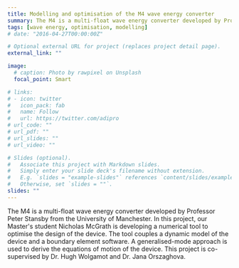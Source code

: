 ```yaml
---
title: Modelling and optimisation of the M4 wave energy converter
summary: The M4 is a multi-float wave energy converter developed by Professor Peter Stansby from the University of Manchester. This project seeks to develop a numerical tool to optimise the design of the device. The tool couples a dynamic model of the device and a boundary element software.  
tags: [wave energy, optimisation, modelling]
# date: "2016-04-27T00:00:00Z"

# Optional external URL for project (replaces project detail page).
external_link: ""

image:
  # caption: Photo by rawpixel on Unsplash
  focal_point: Smart

# links:
# - icon: twitter
#   icon_pack: fab
#   name: Follow
#   url: https://twitter.com/adipro
# url_code: ""
# url_pdf: ""
# url_slides: ""
# url_video: ""

# Slides (optional).
#   Associate this project with Markdown slides.
#   Simply enter your slide deck's filename without extension.
#   E.g. `slides = "example-slides"` references `content/slides/example-slides.md`.
#   Otherwise, set `slides = ""`.
slides: ""
---
```


The M4 is a multi-float wave energy converter developed by Professor Peter Stansby from the University of Manchester. In this project, our Master's student Nicholas McGrath is developing a numerical tool to optimise the design of the device. The tool couples a dynamic model of the device and a boundary element software. A generalised-mode approach is used to derive the equations of motion of the device.
This project is co-supervised by Dr. Hugh Wolgamot and Dr. Jana Orszaghova. 